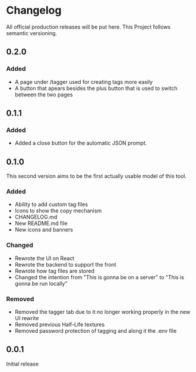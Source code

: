 # Changelog

All official production releases will be put here. This Project follows semantic versioning.

## 0.2.0

### Added
- A page under /tagger used for creating tags more easily
- A button that apears besides the plus button that is used to switch between the two pages

## 0.1.1

### Added
- Added a close button for the automatic JSON prompt.

## 0.1.0

This second version aims to be the first actually usable model of this tool.

### Added

- Ability to add custom tag files
- Icons to show the copy mechanism
- CHANGELOG.md
- New README.md file
- New icons and banners

### Changed

- Rewrote the UI on React
- Rewrote the backend to support the front
- Rewrote how tag files are stored
- Changed the intention from "This is gonna be on a server" to "This is gonna be run locally"

### Removed

- Removed the tagger tab due to it no longer working properly in the new UI rewrite
- Removed previous Half-Life textures
- Removed password protection of tagging and along it the .env file

## 0.0.1

Initial release

